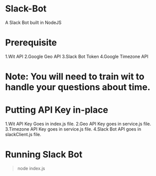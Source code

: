 # Slack-Bot
A Slack Bot built in NodeJS

# Prerequisite

1.Wit API
2.Google Geo API
3.Slack Bot Token
4.Google Timezone API

# Note: You will need to train wit to handle your questions about time.

# Putting API Key in-place

1.Wit API Key Goes in index.js file.
2.Geo API Key goes in service.js file.
3.Timezone API Key goes in service.js file.
4.Slack Bot API goes in slackClient.js file.

# Running Slack Bot
  >node index.js
